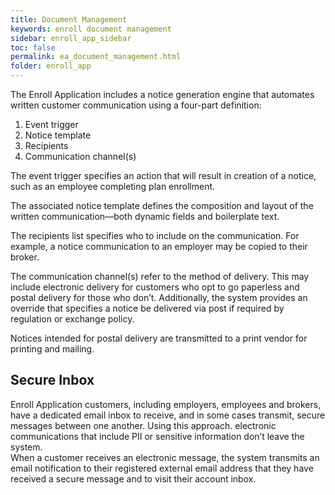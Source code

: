 ```yaml
---
title: Document Management
keywords: enroll document management
sidebar: enroll_app_sidebar
toc: false
permalink: ea_document_management.html
folder: enroll_app
---
```

The Enroll Application includes a notice generation engine that automates written customer communication using a four-part definition: 

1. Event trigger
2. Notice template
3. Recipients
4. Communication channel(s)

The event trigger specifies an action that will result in creation of a notice, such as an employee completing plan enrollment.  

The associated notice template defines the composition and layout of the written communication—both dynamic fields and boilerplate text.

The recipients list specifies who to include on the communication.  For example, a notice communication to an employer may be copied to their broker.

The communication channel(s) refer to the method of delivery.  This may include electronic delivery for customers who opt to go paperless and postal delivery for those who don’t.  Additionally, the system provides an override that specifies a notice be delivered via post if required by regulation or exchange policy.

Notices intended for postal delivery are transmitted to a print vendor for printing and mailing.  

## Secure Inbox

Enroll Application customers, including employers, employees and brokers, have a dedicated email inbox to receive, and in some cases transmit, secure messages between one another.   Using this approach. electronic communications that include PII or sensitive information don’t leave the system.  
When a customer receives an electronic message, the system transmits an email notification to their registered external email address that they have received a secure message and to visit their account inbox.  